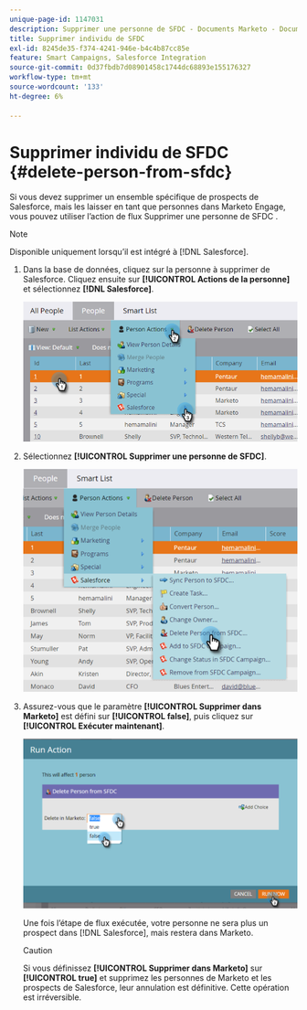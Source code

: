 ```yaml
---
unique-page-id: 1147031
description: Supprimer une personne de SFDC - Documents Marketo - Documentation du produit
title: Supprimer individu de SFDC
exl-id: 8245de35-f374-4241-946e-b4c4b87cc85e
feature: Smart Campaigns, Salesforce Integration
source-git-commit: 0d37fbdb7d08901458c1744dc68893e155176327
workflow-type: tm+mt
source-wordcount: '133'
ht-degree: 6%

---
```


# Supprimer individu de SFDC {#delete-person-from-sfdc}

Si vous devez supprimer un ensemble spécifique de prospects de Salesforce, mais les laisser en tant que personnes dans Marketo Engage, vous pouvez utiliser l’action de flux Supprimer une personne de SFDC .

>[!NOTE]
>
>Disponible uniquement lorsqu’il est intégré à [!DNL Salesforce].

1. Dans la base de données, cliquez sur la personne à supprimer de Salesforce. Cliquez ensuite sur **[!UICONTROL Actions de la personne]** et sélectionnez **[!DNL Salesforce]**.

   ![](assets/delete-person-from-sfdc-1.png)

1. Sélectionnez **[!UICONTROL Supprimer une personne de SFDC]**.

   ![](assets/delete-person-from-sfdc-2.png)

1. Assurez-vous que le paramètre **[!UICONTROL Supprimer dans Marketo]** est défini sur **[!UICONTROL false]**, puis cliquez sur **[!UICONTROL Exécuter maintenant]**.

   ![](assets/delete-person-from-sfdc-3.png)

   Une fois l’étape de flux exécutée, votre personne ne sera plus un prospect dans [!DNL Salesforce], mais restera dans Marketo.

   >[!CAUTION]
   >
   >Si vous définissez **[!UICONTROL Supprimer dans Marketo]** sur **[!UICONTROL true]** et supprimez les personnes de Marketo et les prospects de Salesforce, leur annulation est définitive. Cette opération est irréversible.
